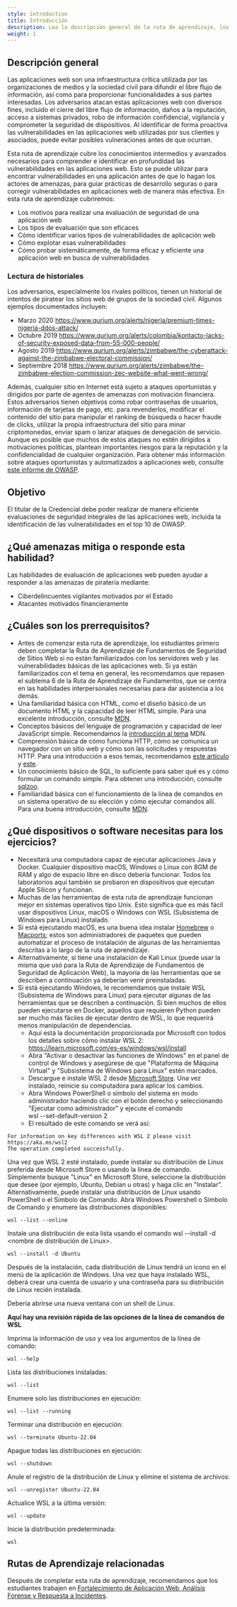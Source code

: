 ```yaml
---
style: introduction
title: Introducción
description: Lea la descripción general de la ruta de aprendizaje, los objetivos, las amenazas asociadas y los requisitos previos.
weight: 1
---
```



## Descripción general

Las aplicaciones web son una infraestructura crítica utilizada por las organizaciones de medios y la sociedad civil para difundir el libre flujo de información, así como para proporcionar funcionalidades a sus partes interesadas. Los adversarios atacan estas aplicaciones web con diversos fines, incluido el cierre del libre flujo de información, daños a la reputación, acceso a sistemas privados, robo de información confidencial, vigilancia y comprometer la seguridad de dispositivos. Al identificar de forma proactiva las vulnerabilidades en las aplicaciones web utilizadas por sus clientes y asociados, puede evitar posibles vulneraciones antes de que ocurran.

Esta ruta de aprendizaje cubre los conocimientos intermedios y avanzados necesarios para comprender e identificar en profundidad las vulnerabilidades en las aplicaciones web. Esto se puede utilizar para encontrar vulnerabilidades en una aplicación antes de que lo hagan los actores de amenazas, para guiar prácticas de desarrollo seguras o para corregir vulnerabilidades en aplicaciones web de manera más efectiva. En esta ruta de aprendizaje cubriremos:

- Los motivos para realizar una evaluación de seguridad de una aplicación web
- Los tipos de evaluación que son eficaces
- Cómo identificar varios tipos de vulnerabilidades de aplicación web
- Cómo explotar esas vulnerabilidades
- Cómo probar sistemáticamente, de forma eficaz y eficiente una aplicación web en busca de vulnerabilidades

### Lectura de historiales

Los adversarios, especialmente los rivales políticos, tienen un historial de intentos de piratear los sitios web de grupos de la sociedad civil. Algunos ejemplos documentados incluyen:

- Marzo 2020 <https://www.qurium.org/alerts/nigeria/premium-times-nigeria-ddos-attack/>
- Octubre 2019 <https://www.qurium.org/alerts/colombia/kontacto-lacks-of-security-exposed-data-from-55-000-people/>
- Agosto 2019 <https://www.qurium.org/alerts/zimbabwe/the-cyberattack-against-the-zimbabwe-electoral-commission/>
- Septiembre 2018 <https://www.qurium.org/alerts/zimbabwe/the-zimbabwe-election-commission-zec-website-what-went-wrong/>

Además, cualquier sitio en Internet está sujeto a ataques oportunistas y dirigidos por parte de agentes de amenazas con motivación financiera. Estos adversarios tienen objetivos como robar contraseñas de usuarios, información de tarjetas de pago, etc. para revenderlos, modificar el contenido del sitio para manipular el ranking de búsqueda o hacer fraude de clicks, utilizar la propia infraestructura del sitio para minar criptomonedas, enviar spam o lanzar ataques de denegación de servicio. Aunque es posible que muchos de estos ataques no estén dirigidos a motivaciones políticas, plantean importantes riesgos para la reputación y la confidencialidad de cualquier organización. Para obtener más información sobre ataques oportunistas y automatizados a aplicaciones web, consulte [este informe de OWASP](https://owasp.org/www-project-automated-threats-to-web-applications/).

## Objetivo

El titular de la Credencial debe poder realizar de manera eficiente evaluaciones de seguridad integrales de las aplicaciones web, incluida la identificación de las vulnerabilidades en el top 10 de OWASP.

## ¿Qué amenazas mitiga o responde esta habilidad?

Las habilidades de evaluación de aplicaciones web pueden ayudar a responder a las amenazas de piratería mediante:

- Ciberdelincuentes vigilantes motivados por el Estado
- Atacantes motivados financieramente

## ¿Cuáles son los prerrequisitos?

- Antes de comenzar esta ruta de aprendizaje, los estudiantes primero deben completar la Ruta de Aprendizaje de Fundamentos de Seguridad de Sitios Web si no están familiarizados con los servidores web y las vulnerabilidades básicas de las aplicaciones web. Si ya están familiarizados con el tema en general, les recomendamos que repasen el subtema 6 de la Ruta de Aprendizaje de Fundamentos, que se centra en las habilidades interpersonales necesarias para dar asistencia a los demás.
- Una familiaridad básica con HTML, como el diseño básico de un documento HTML y la capacidad de leer HTML simple. Para una excelente introducción, consulte [MDN](https://developer.mozilla.org/es/docs/Learn).
- Conceptos básicos del lenguaje de programación y capacidad de leer JavaScript simple. Recomendamos la [introducción al tema](https://developer.mozilla.org/es/docs/Learn/JavaScript) MDN.
- Comprensión básica de cómo funciona HTTP, cómo se comunica un navegador con un sitio web y cómo son las solicitudes y respuestas HTTP. Para una introducción a esos temas, recomendamos [este artículo](https://www.cloudflare.com/es-la/learning/ddos/glossary/hypertext-transfer-protocol-http/) y [este](https://developer.mozilla.org/es/docs/Learn/Forms/Sending_and_retrieving_form_data).
- Un conocimiento básico de SQL, lo suficiente para saber qué es y cómo formular un comando simple. Para obtener una introducción, consulte [sqlzoo](https://sqlzoo.net/wiki/SQL_Tutorial).
- Familiaridad básica con el funcionamiento de la línea de comandos en un sistema operativo de su elección y cómo ejecutar comandos allí. Para una buena introducción, consulte [MDN](https://developer.mozilla.org/en-US/docs/Learn/Tools_and_testing/Understanding_client-side_tools/Command_line).

## ¿Qué dispositivos o software necesitas para los ejercicios?

- Necesitará una computadora capaz de ejecutar aplicaciones Java y Docker. Cualquier dispositivo macOS, Windows o Linux con 8GM de RAM y algo de espacio libre en disco debería funcionar. Todos los laboratorios aquí también se probaron en dispositivos que ejecutan Apple Silicon y funcionan.
- Muchas de las herramientas de esta ruta de aprendizaje funcionan mejor en sistemas operativos tipo Unix. Esto significa que es más fácil usar dispositivos Linux, macOS o Windows con WSL (Subsistema de Windows para Linux) instalado.
- Si está ejecutando macOS, es una buena idea instalar [Homebrew](https://brew.sh/) o [Macports](https://www.macports.org/); estos son administradores de paquetes que pueden automatizar el proceso de instalación de algunas de las herramientas descritas a lo largo de la ruta de aprendizaje.
- Alternativamente, si tiene una instalación de Kali Linux (puede usar la misma que usó para la Ruta de Aprendizaje de Fundamentos de Seguridad de Aplicación Web), la mayoría de las herramientas que se describen a continuación ya deberían venir preinstaladas.
- Si está ejecutando Windows, le recomendamos que instale WSL (Subsistema de Windows para Linux) para ejecutar algunas de las herramientas que se describen a continuación. Si bien muchos de ellos pueden ejecutarse en Docker, aquellos que requieren Python pueden ser mucho más fáciles de ejecutar dentro de WSL, lo que requerirá menos manipulación de dependencias.
  - Aquí está la documentación proporcionada por Microsoft con todos los detalles sobre cómo instalar WSL 2: <https://learn.microsoft.com/es-es/windows/wsl/install>
  - Abra "Activar o desactivar las funciones de Windows" en el panel de control de Windows y asegúrese de que "Plataforma de Máquina Virtual" y "Subsistema de Windows para Linux" estén marcados.
  - Descargue e instale WSL 2 desde [Microsoft Store](https://apps.microsoft.com/detail/9p9tqf7mrm4r?hl=es-es). Una vez instalado, reinicie su computadora para aplicar los cambios.
  - Abra Windows PowerShell o símbolo del sistema en modo administrador haciendo clic con el botón derecho y seleccionando "Ejecutar como administrador" y ejecute el comando  
        wsl --set-default-version 2
  - El resultado de este comando se verá así:

```
For information on key differences with WSL 2 please visit https://aka.ms/wsl2
The operation completed successfully.
```

Una vez que WSL 2 esté instalado, puede instalar su distribución de Linux preferida desde Microsoft Store o usando la línea de comando. Simplemente busque "Linux" en Microsoft Store, seleccione la distribución que desee (por ejemplo, Ubuntu, Debian u otras) y haga clic en "Instalar". Alternativamente, puede instalar una distribución de Linux usando PowerShell o el Símbolo de Comando. Abra Windows Powershell o Símbolo de Comando y enumere las distribuciones disponibles:

  ```
  wsl --list --online
  ```
Instale una distribución de esta lista usando el comando wsl --install -d &lt;nombre de distribución de Linux&gt;.

  ```
  wsl --install -d Ubuntu
  ```
Después de la instalación, cada distribución de Linux tendrá un icono en el menú de la aplicación de Windows. Una vez que haya instalado WSL, deberá crear una cuenta de usuario y una contraseña para su distribución de Linux recién instalada.

Debería abrirse una nueva ventana con un shell de Linux.

**Aquí hay una revisión rápida de las opciones de la línea de comandos de WSL**

Imprima la información de uso y vea los argumentos de la línea de comando:


  ```
  wsl --help
  ```
  Lista las distribuciones instaladas:

  ```
  wsl --list
  ```

  Enumere solo las distribuciones en ejecución:

  ```
  wsl --list --running
  ```
  Terminar una distribución en ejecución:

  ```
  wsl --terminate Ubuntu-22.04
  ```

  Apague todas las distribuciones en ejecución:

  ```
  wsl --shutdown
  ```

  Anule el registro de la distribución de Linux y elimine el sistema de archivos:

  ```
  wsl --unregister Ubuntu-22.04
  ```

  Actualice WSL a la última versión:

  ```
  wsl --update
  ```
  Inicie la distribución predeterminada:

  ```
  wsl
  ```  

## Rutas de Aprendizaje relacionadas

Después de completar esta ruta de aprendizaje, recomendamos que los estudiantes trabajen en [Fortalecimiento de Aplicación Web, Análisis Forense y Respuesta a Incidentes](/es/learning-path/6/).
